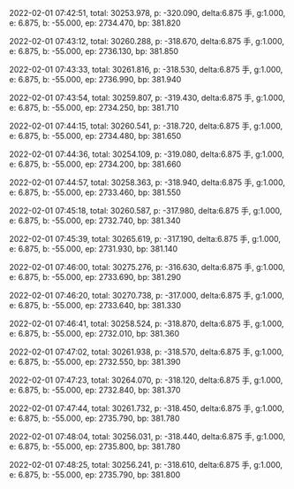 2022-02-01 07:42:51, total: 30253.978, p: -320.090, delta:6.875 手, g:1.000, e: 6.875, b: -55.000, ep: 2734.470, bp: 381.820

2022-02-01 07:43:12, total: 30260.288, p: -318.670, delta:6.875 手, g:1.000, e: 6.875, b: -55.000, ep: 2736.130, bp: 381.850

2022-02-01 07:43:33, total: 30261.816, p: -318.530, delta:6.875 手, g:1.000, e: 6.875, b: -55.000, ep: 2736.990, bp: 381.940

2022-02-01 07:43:54, total: 30259.807, p: -319.430, delta:6.875 手, g:1.000, e: 6.875, b: -55.000, ep: 2734.250, bp: 381.710

2022-02-01 07:44:15, total: 30260.541, p: -318.720, delta:6.875 手, g:1.000, e: 6.875, b: -55.000, ep: 2734.480, bp: 381.650

2022-02-01 07:44:36, total: 30254.109, p: -319.080, delta:6.875 手, g:1.000, e: 6.875, b: -55.000, ep: 2734.200, bp: 381.660

2022-02-01 07:44:57, total: 30258.363, p: -318.940, delta:6.875 手, g:1.000, e: 6.875, b: -55.000, ep: 2733.460, bp: 381.550

2022-02-01 07:45:18, total: 30260.587, p: -317.980, delta:6.875 手, g:1.000, e: 6.875, b: -55.000, ep: 2732.740, bp: 381.340

2022-02-01 07:45:39, total: 30265.619, p: -317.190, delta:6.875 手, g:1.000, e: 6.875, b: -55.000, ep: 2731.930, bp: 381.140

2022-02-01 07:46:00, total: 30275.276, p: -316.630, delta:6.875 手, g:1.000, e: 6.875, b: -55.000, ep: 2733.690, bp: 381.290

2022-02-01 07:46:20, total: 30270.738, p: -317.000, delta:6.875 手, g:1.000, e: 6.875, b: -55.000, ep: 2733.640, bp: 381.330

2022-02-01 07:46:41, total: 30258.524, p: -318.870, delta:6.875 手, g:1.000, e: 6.875, b: -55.000, ep: 2732.010, bp: 381.360

2022-02-01 07:47:02, total: 30261.938, p: -318.570, delta:6.875 手, g:1.000, e: 6.875, b: -55.000, ep: 2732.550, bp: 381.390

2022-02-01 07:47:23, total: 30264.070, p: -318.120, delta:6.875 手, g:1.000, e: 6.875, b: -55.000, ep: 2732.840, bp: 381.370

2022-02-01 07:47:44, total: 30261.732, p: -318.450, delta:6.875 手, g:1.000, e: 6.875, b: -55.000, ep: 2735.790, bp: 381.780

2022-02-01 07:48:04, total: 30256.031, p: -318.440, delta:6.875 手, g:1.000, e: 6.875, b: -55.000, ep: 2735.800, bp: 381.780

2022-02-01 07:48:25, total: 30256.241, p: -318.610, delta:6.875 手, g:1.000, e: 6.875, b: -55.000, ep: 2735.790, bp: 381.800